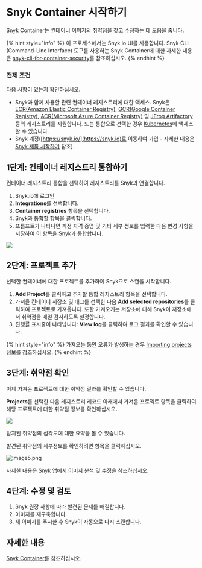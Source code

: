 # Snyk Container 시작하기

Snyk Container는 컨테이너 이미지의 취약점을 찾고 수정하는 데 도움을 줍니다.

{% hint style="info" %}
이 프로세스에서는 Snyk.io UI를 사용합니다. Snyk CLI (Command-Line Interface) 도구를 사용하는 Snyk Container에 대한 자세한 내용은 [snyk-cli-for-container-security](snyk-cli-for-container-security/ "mention")를 참조하십시오.
{% endhint %}

### 전제 조건

다음 사항이 있는지 확인하십시오.

* Snyk과 함께 사용할 관련 컨테이너 레지스트리에 대한 액세스. Snyk은  [ECR(Amazon Elastic Container Registry)](image-scanning-library/ecr-image-scanning/), [GCR(Google Container Registry)](image-scanning-library/gcr-image-scanning/),  [ACR(Microsoft Azure Container Registry)](image-scanning-library/acr-image-scanning/) 및 [JFrog Artifactory](https://docs.snyk.io/snyk-container/image-scanning-library/jfrog-artifactory-image-scanning)등의 레지스트리를 지원합니다. 또는 통합으로 선택한 경우 [Kubernetes](image-scanning-library/kubernetes-workload-and-image-scanning/)에 액세스할 수 있습니다.
* Snyk 계정([https://snyk.io/](https://snyk.io)로 이동하여 가입 - 자세한 내용은 [Snyk 제품 시작하기](../../getting-started/getting-started-snyk-products/select-snyk-product-tool.md) 참조).

## 1단계: 컨테이너 레지스트리 통합하기

컨테이너 레지스트리 통합을 선택하여 레지스트리를 Snyk과 연결합니다.

1. Snyk.io에 로그인
2. **Integrations**를 선택합니다.
3. **Container registries** 항목을 선택합니다.
4. Snyk과 통합할 항목을 클릭합니다.
5. 프롬프트가 나타나면 계정 자격 증명 및 기타 세부 정보를 입력한 다음 변경 사항을 저장하여 이 항목을 Snyk과 통합합니다.

![](../../.gitbook/assets/container-account-credentials.png)

## 2단계: 프로젝트 추가

선택한 컨테이너에 대한 프로젝트를 추가하여 Snyk으로 스캔을 시작합니다.

1. **Add Project**를 클릭하고 추가할 통합 레지스트리 항목을 선택합니다.
2. 가져올 컨테이너 저장소 및 태그를 선택한 다음 **Add selected repositories**를 클릭하여 프로젝트로 가져옵니다. 또한 가져오기는 저장소에 대해 Snyk이 저장소에서 취약점을 매일 검사하도록 설정합니다.
3. 진행률 표시줄이 나타납니다: **View log**를 클릭하여 로그 결과를 확인할 수 있습니다.

{% hint style="info" %}
가져오는 동안 오류가 발생하는 경우 [Importing projects](https://support.snyk.io/hc/en-us/sections/360000923478-Importing-projects) 정보를 참조하십시오.
{% endhint %}

## 3단계: 취약점 확인

이제 가져온 프로젝트에 대한 취약점 결과를 확인할 수 있습니다.

**Projects**를 선택한 다음 레지스트리 레코드 아래에서 가져온 프로젝트 항목을 클릭하여 해당 프로젝트에 대한 취약점 정보를 확인하십시오.

![](<../../.gitbook/assets/mceclip2 (1) (1) (1) (3) (3) (4) (6) (1) (24).png>)

탐지된 취약점의 심각도에 대한 요약을 볼 수 있습니다.

발견된 취약점의 세부정보를 확인하려면 항목을 클릭하십시오.

![image5.png](../../.gitbook/assets/image5-1-.png)

자세한 내용은 [Snyk 앱에서 이미지 분석 및 수정](getting-around-the-snyk-container-ui/analysis-and-remediation-for-your-images-from-the-snyk-app.md)을 참조하십시오.

## 4단계: 수정 및 검토

1. Snyk 권장 사항에 따라 발견된 문제를 해결합니다.
2. 이미지를 재구축합니다.
3. 새 이미지를 푸시한 후 Snyk이 자동으로 다시 스캔합니다.

## 자세한 내용

[Snyk Container](./)를 참조하십시오.
